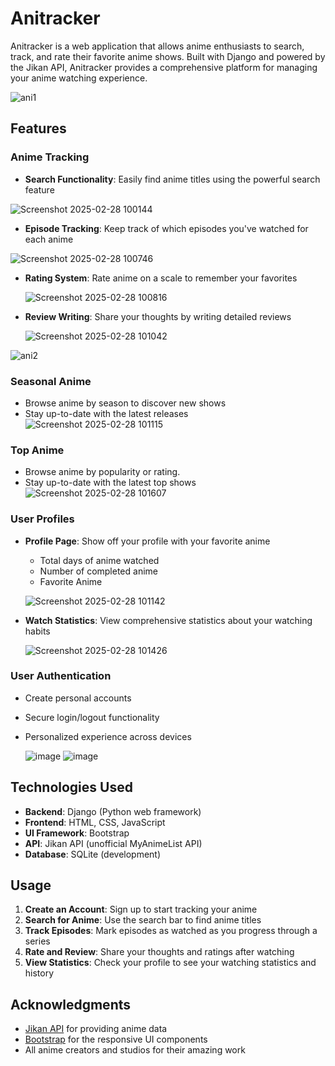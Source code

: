 # Anitracker

Anitracker is a web application that allows anime enthusiasts to search, track, and rate their favorite anime shows. Built with Django and powered by the Jikan API, Anitracker provides a comprehensive platform for managing your anime watching experience.

![ani1](https://github.com/user-attachments/assets/9832be61-d3e3-45e5-bc6c-2f24083e7d8c)


## Features

### Anime Tracking
- **Search Functionality**: Easily find anime titles using the powerful search feature
  
 ![Screenshot 2025-02-28 100144](https://github.com/user-attachments/assets/c760c88d-4f8b-41bf-86ce-0d50be8c8e34)
  
- **Episode Tracking**: Keep track of which episodes you've watched for each anime

 ![Screenshot 2025-02-28 100746](https://github.com/user-attachments/assets/87be43bf-6a89-4930-a73c-e72cb17710cd)

- **Rating System**: Rate anime on a scale to remember your favorites

  ![Screenshot 2025-02-28 100816](https://github.com/user-attachments/assets/82b751f7-c9bc-49b0-a3dc-5477052ca5e9)

- **Review Writing**: Share your thoughts by writing detailed reviews

  ![Screenshot 2025-02-28 101042](https://github.com/user-attachments/assets/e9e742ac-1b37-465f-8b39-9de822ad77b7)


![ani2](https://github.com/user-attachments/assets/4cc50e9c-69f4-41a4-a79b-0c18800c6b36)
### Seasonal Anime
- Browse anime by season to discover new shows
- Stay up-to-date with the latest releases
![Screenshot 2025-02-28 101115](https://github.com/user-attachments/assets/ff3bf80d-5ce5-4166-9677-92abfb2e071f)

### Top Anime
- Browse anime by popularity or rating.
- Stay up-to-date with the latest top shows
![Screenshot 2025-02-28 101607](https://github.com/user-attachments/assets/830af8f9-a314-4f0b-a94d-ac870da662bc)


### User Profiles
- **Profile Page**: Show off your profile with your favorite anime
  - Total days of anime watched
  - Number of completed anime
  - Favorite Anime
 
  ![Screenshot 2025-02-28 101142](https://github.com/user-attachments/assets/95ea66bc-b04f-4efb-b7fe-9d61749730bd)

- **Watch Statistics**: View comprehensive statistics about your watching habits

  ![Screenshot 2025-02-28 101426](https://github.com/user-attachments/assets/91edc304-98b7-478f-a349-c49695e56f87)

### User Authentication
- Create personal accounts
- Secure login/logout functionality
- Personalized experience across devices

  ![image](https://github.com/user-attachments/assets/2f3b15c9-4574-4ca2-8d73-a95de64d1cf9)
  ![image](https://github.com/user-attachments/assets/eccbd4e5-69c4-4528-9a93-2fcbf1ff0c99)



## Technologies Used

- **Backend**: Django (Python web framework)
- **Frontend**: HTML, CSS, JavaScript
- **UI Framework**: Bootstrap
- **API**: Jikan API (unofficial MyAnimeList API)
- **Database**: SQLite (development)



## Usage

1. **Create an Account**: Sign up to start tracking your anime
2. **Search for Anime**: Use the search bar to find anime titles
3. **Track Episodes**: Mark episodes as watched as you progress through a series
4. **Rate and Review**: Share your thoughts and ratings after watching
5. **View Statistics**: Check your profile to see your watching statistics and history



## Acknowledgments

- [Jikan API](https://jikan.moe/) for providing anime data
- [Bootstrap](https://getbootstrap.com/) for the responsive UI components
- All anime creators and studios for their amazing work

